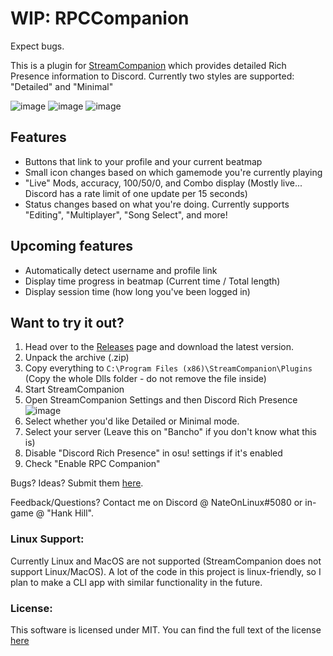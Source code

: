 # WIP: RPCCompanion
 
 Expect bugs.
 
 This is a plugin for [StreamCompanion](https://github.com/Piotrekol/StreamCompanion) which provides detailed Rich Presence information to Discord.
 Currently two styles are supported: "Detailed" and "Minimal"
 
 ![image](https://user-images.githubusercontent.com/128091734/227660983-a094020d-97e8-4e2c-a245-c03826c9ae68.png) ![image](https://user-images.githubusercontent.com/128091734/227661021-aace49c6-02eb-47d0-907c-9d86a0e03425.png) ![image](https://user-images.githubusercontent.com/128091734/227661051-46e45067-416e-4d8b-860e-4ba0f4310fe5.png)

## Features

 - Buttons that link to your profile and your current beatmap
 - Small icon changes based on which gamemode you're currently playing
 - "Live" Mods, accuracy, 100/50/0, and Combo display (Mostly live... Discord has a rate limit of one update per 15 seconds)
 - Status changes based on what you're doing. Currently supports "Editing", "Multiplayer", "Song Select", and more!

## Upcoming features

 - Automatically detect username and profile link
 - Display time progress in beatmap (Current time / Total length)
 - Display session time (how long you've been logged in)

## Want to try it out? 
 
 1. Head over to the [Releases](https://github.com/NateOnLinux/rpcCompanion/releases) page and download the latest version.
 2. Unpack the archive (.zip)
 3. Copy everything to `C:\Program Files (x86)\StreamCompanion\Plugins` (Copy the whole Dlls folder - do not remove the file inside)
 4. Start StreamCompanion
 5. Open StreamCompanion Settings and then Discord Rich Presence
 ![image](https://user-images.githubusercontent.com/128091734/228424868-d4390393-0b94-4da3-8016-899a2eb033f5.png)
 6. Select whether you'd like Detailed or Minimal mode. 
 7. Select your server (Leave this on "Bancho" if you don't know what this is)
 8. Disable "Discord Rich Presence" in osu! settings if it's enabled
 9. Check "Enable RPC Companion"
 
 Bugs? Ideas? Submit them [here](https://github.com/NateOnLinux/rpcCompanion/issues).
 
 Feedback/Questions? Contact me on Discord @ NateOnLinux#5080 or in-game @ "Hank Hill".
 
 ### Linux Support:
 Currently Linux and MacOS are not supported (StreamCompanion does not support Linux/MacOS). A lot of the code in this project is linux-friendly, so I plan to make a CLI app with similar functionality in the future.
 
 ### License:
 This software is licensed under MIT. You can find the full text of the license [here](https://github.com/NateOnLinux/RPCCompanion/blob/master/LICENSE.txt)
